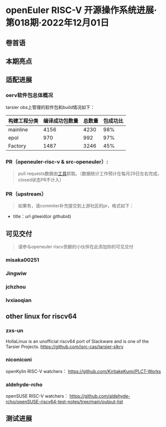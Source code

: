 # openEuler RISC-V 开源操作系统进展·第018期·2022年12月01日

## 卷首语


## 本期亮点


## 适配进展


### oerv软件包总体概况
tarsier obs上管理的软件包和build情况如下：

| 构建工程分类 | 编译成功包数量 | 总数量 | 包成功比 |
| ------------ | -------------- | ------ | -------- |
| mainline     | 4156           | 4230   | 98%      |
| epol         | 970            | 992    | 97%      |
| Factory      | 1487           | 3246   | 45%      |


### PR（openeuler-risc-v & src-openeuler）: 
> pull requests数据由[工具](https://github.com/isrc-cas/tarsier-oerv/tree/main/scripts/GiteePRTracker)抓取。（数据统计工作预计在每月29日左右完成，closed状态PR不计入）


### PR（upstream）
> 如果有，请commiter补充提交到上游社区的pr，格式如下：
- title：url  giteeid(or githubid)


## 可见交付
> 请参与openeuler riscv贡献的小伙伴在此添加你的可见交付

### misaka00251

### Jingwiw

### jchzhou

### lvxiaoqian


## other linux  for riscv64 
### zxs-un
HollaLinux is an unofficial riscv64 port of Slackware and is one of the Tarsier Projects.
https://github.com/isrc-cas/tarsier-slkrv

### niconiconi
openKylin RISC-V watchers： https://github.com/KiritakeKumi/PLCT-Works 

### aldehyde-rcho
openSUSE  RISC-V watchers： https://github.com/aldehyde-rcho/openSUSE-riscv64-test-notes/tree/main/output-list


## 测试进展

